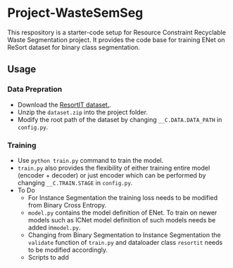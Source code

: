 # Project-WasteSemSeg
This respository is a starter-code setup for Resource Constraint Recyclable Waste Segmentation project. It provides the code base for training ENet on ReSort dataset for binary class segmentation.

## Usage

### Data Prepration
* Download the [ResortIT dataset.](https://drive.google.com/file/d/14ThGc53okYC61AnTXFAofiYYY8PTZYtl/view?usp=share_link).
* Unzip the ```dataset.zip``` into the project folder.
* Modify the root path of the dataset by changing ```__C.DATA.DATA_PATH``` in ```config.py```.

### Training
* Use ```python train.py``` command to train the model.
* ```train.py``` also provides the flexibility of either training entire model (encoder + decoder) or just encoder which can be performed by changing ```__C.TRAIN.STAGE``` in ```config.py```.
* To Do
  - For Instance Segmentation the training loss needs to be modified from Binary Cross Entropy.
  - ```model.py``` contains the model definition of ENet. To train on newer models such as ICNet model definition of such models needs be added in```model.py```.
  - Changing from Binary Segmentation to Instance Segmentation the ```validate``` function of ```train.py``` and dataloader class ```resortit``` needs to be modified accordingly.
  - Scripts to add 

